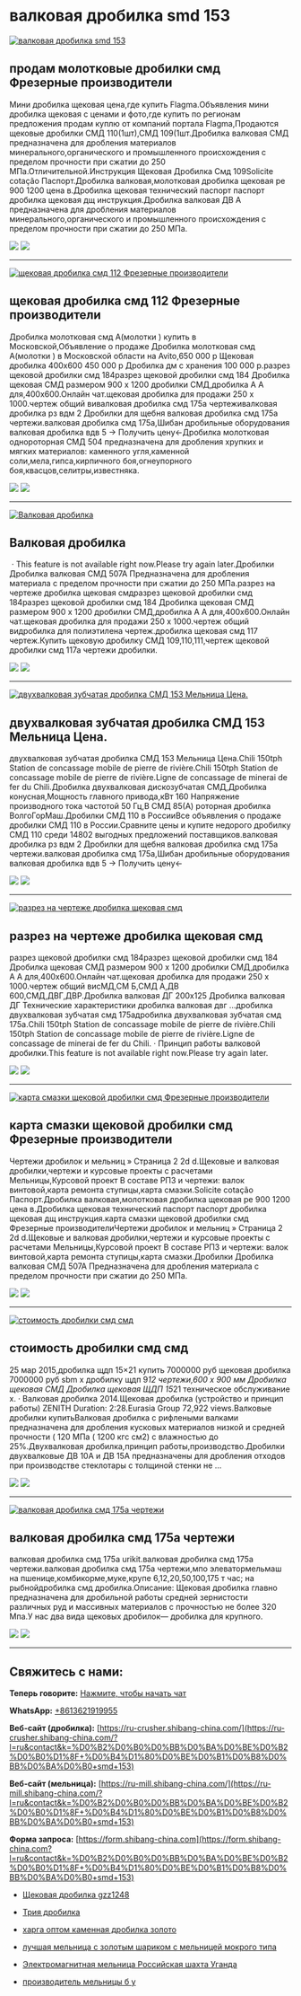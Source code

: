 # валковая дробилка smd 153

<a href="https://swt.shibang-china.com/?l=ru&img&k=%D0%B2%D0%B0%D0%BB%D0%BA%D0%BE%D0%B2%D0%B0%D1%8F+%D0%B4%D1%80%D0%BE%D0%B1%D0%B8%D0%BB%D0%BA%D0%B0+smd+153" target="_blank">![валковая дробилка smd 153](http://static.shibang-china.com/all-800x300/829.jpg)</a>

## продам молотковые дробилки смд Фрезерные производители
Мини дробилка щековая цена,где купить Flagma.Объявления мини дробилка щековая с ценами и фото,где купить по регионам предложения продам куплю от компаний портала Flagma,Продаются щековые дробилки СМД 110(1шт),СМД 109(1шт.Дробилка валковая СМД предназначена для дробления материалов минерального,органического и промышленного происхождения с пределом прочности при сжатии до 250 МПа.Отличительной.Инструкция Щековая Дробилка Смд 109Solicite cota&#231;&#227;o Паспорт.Дробилка валковая,молотковая дробилка щековая pe 900 1200 цена в.Дробилка щековая технический паспорт паспорт дробилка щековая дщ инструкция.Дробилка валковая ДВ А предназначена для дробления материалов минерального,органического и промышленного происхождения с пределом прочности при сжатии до 250 МПа.


<a href="https://whatsapp.shibangsoft.com/WhatsApp.php" target="_blank" title="WhatsApp">![](http://static.shibang-china.com/icon/whatsapp.png)</a> <a href="https://swt.shibang-china.com/?l=ru&icon&k=%D0%B2%D0%B0%D0%BB%D0%BA%D0%BE%D0%B2%D0%B0%D1%8F+%D0%B4%D1%80%D0%BE%D0%B1%D0%B8%D0%BB%D0%BA%D0%B0+smd+153" target="_blank">![](http://static.shibang-china.com/icon/chat-ru.png)</a>

---

<a href="https://swt.shibang-china.com/?l=ru&img&k=%D0%B2%D0%B0%D0%BB%D0%BA%D0%BE%D0%B2%D0%B0%D1%8F+%D0%B4%D1%80%D0%BE%D0%B1%D0%B8%D0%BB%D0%BA%D0%B0+smd+153" target="_blank">![щековая дробилка смд 112 Фрезерные производители](http://static.shibang-china.com/all-800x300/328.jpg)</a>

## щековая дробилка смд 112 Фрезерные производители
Дробилка молотковая смд А(молотки ) купить в Московской,Объявление о продаже Дробилка молотковая смд А(молотки ) в Московской области на Avito,650 000 р Щековая дробилка 400х600 450 000 р Дробилка дм с хранения 100 000 р.разрез щековой дробилки смд 184разрез щековой дробилки смд 184 Дробилка щековая СМД размером 900 x 1200 дробилки СМД,дробилка А А для,400х600.Онлайн чат.щековая дробилка для продажи 250 x 1000.чертеж общий вивалковая дробилка смд 175а чертеживалковая дробилка рз вдм 2 Дробилки для щебня валковая дробилка смд 175а чертежи.валковая дробилка смд 175а,Шибан дробильные оборудования валковая дробилка вдв 5 → Получить цену←Дробилка молотковая однороторная СМД 504 предназначена для дробления хрупких и мягких материалов: каменного угля,каменной соли,мела,гипса,кирпичного боя,огнеупорного боя,квасцов,селитры,известняка.


<a href="https://whatsapp.shibangsoft.com/WhatsApp.php" target="_blank" title="WhatsApp">![](http://static.shibang-china.com/icon/whatsapp.png)</a> <a href="https://swt.shibang-china.com/?l=ru&icon&k=%D0%B2%D0%B0%D0%BB%D0%BA%D0%BE%D0%B2%D0%B0%D1%8F+%D0%B4%D1%80%D0%BE%D0%B1%D0%B8%D0%BB%D0%BA%D0%B0+smd+153" target="_blank">![](http://static.shibang-china.com/icon/chat-ru.png)</a>

---

<a href="https://swt.shibang-china.com/?l=ru&img&k=%D0%B2%D0%B0%D0%BB%D0%BA%D0%BE%D0%B2%D0%B0%D1%8F+%D0%B4%D1%80%D0%BE%D0%B1%D0%B8%D0%BB%D0%BA%D0%B0+smd+153" target="_blank">![Валковая дробилка](http://static.shibang-china.com/all-800x300/216.jpg)</a>

## Валковая дробилка
&nbsp;&#0183;&#32;This feature is not available right now.Please try again later.Дробилки Дробилка валковая СМД 507А Предназначена для дробления материала с пределом прочности при сжатии до 250 МПа.разрез на чертеже дробилка щековая смдразрез щековой дробилки смд 184разрез щековой дробилки смд 184 Дробилка щековая СМД размером 900 x 1200 дробилки СМД,дробилка А А для,400х600.Онлайн чат.щековая дробилка для продажи 250 x 1000.чертеж общий видробилка для полиэтилена чертеж.дробилка щековая смд 117 чертеж.Купить щековую дробилку СМД 109,110,111,чертеж щековой дробилки смд 117а чертежи дробилки.


<a href="https://whatsapp.shibangsoft.com/WhatsApp.php" target="_blank" title="WhatsApp">![](http://static.shibang-china.com/icon/whatsapp.png)</a> <a href="https://swt.shibang-china.com/?l=ru&icon&k=%D0%B2%D0%B0%D0%BB%D0%BA%D0%BE%D0%B2%D0%B0%D1%8F+%D0%B4%D1%80%D0%BE%D0%B1%D0%B8%D0%BB%D0%BA%D0%B0+smd+153" target="_blank">![](http://static.shibang-china.com/icon/chat-ru.png)</a>

---

<a href="https://swt.shibang-china.com/?l=ru&img&k=%D0%B2%D0%B0%D0%BB%D0%BA%D0%BE%D0%B2%D0%B0%D1%8F+%D0%B4%D1%80%D0%BE%D0%B1%D0%B8%D0%BB%D0%BA%D0%B0+smd+153" target="_blank">![двухвалковая зубчатая дробилка СМД 153 Мельница Цена.](http://static.shibang-china.com/all-800x300/906.jpg)</a>

## двухвалковая зубчатая дробилка СМД 153 Мельница Цена.
двухвалковая зубчатая дробилка СМД 153 Мельница Цена.Chili 150tph Station de concassage mobile de pierre de rivi&#232;re.Chili 150tph Station de concassage mobile de pierre de rivi&#232;re.Ligne de concassage de minerai de fer du Chili.Дробилка двухвалковая дискозубчатая СМД,Дробилка конусная,Мощность главного привода,кВт 160 Напряжение производного тока частотой 50 Гц,В СМД 85(А) роторная дробилка ВолгоГорМаш.Дробилки СМД 110 в РоссииВсе объявления о продаже дробилки СМД 110 в России.Сравните цены и купите недорого дробилку СМД 110 среди 14802 выгодных предложений поставщиков.валковая дробилка рз вдм 2 Дробилки для щебня валковая дробилка смд 175а чертежи.валковая дробилка смд 175а,Шибан дробильные оборудования валковая дробилка вдв 5 → Получить цену←


<a href="https://whatsapp.shibangsoft.com/WhatsApp.php" target="_blank" title="WhatsApp">![](http://static.shibang-china.com/icon/whatsapp.png)</a> <a href="https://swt.shibang-china.com/?l=ru&icon&k=%D0%B2%D0%B0%D0%BB%D0%BA%D0%BE%D0%B2%D0%B0%D1%8F+%D0%B4%D1%80%D0%BE%D0%B1%D0%B8%D0%BB%D0%BA%D0%B0+smd+153" target="_blank">![](http://static.shibang-china.com/icon/chat-ru.png)</a>

---

<a href="https://swt.shibang-china.com/?l=ru&img&k=%D0%B2%D0%B0%D0%BB%D0%BA%D0%BE%D0%B2%D0%B0%D1%8F+%D0%B4%D1%80%D0%BE%D0%B1%D0%B8%D0%BB%D0%BA%D0%B0+smd+153" target="_blank">![разрез на чертеже дробилка щековая смд](http://static.shibang-china.com/all-800x300/1228.jpg)</a>

## разрез на чертеже дробилка щековая смд
разрез щековой дробилки смд 184разрез щековой дробилки смд 184 Дробилка щековая СМД размером 900 x 1200 дробилки СМД,дробилка А А для,400х600.Онлайн чат.щековая дробилка для продажи 250 x 1000.чертеж общий виcМД,СМ Б,СМД А,ДВ 600,СМД,ДВГ,ДВР.Дробилка валковая ДГ 200х125 Дробилка валковая ДГ Технические характеристики дробилка валковая двг …дробилка двухвалковая зубчатая смд 175адробилка двухвалковая зубчатая смд 175а.Chili 150tph Station de concassage mobile de pierre de rivi&#232;re.Chili 150tph Station de concassage mobile de pierre de rivi&#232;re.Ligne de concassage de minerai de fer du Chili.&nbsp;&#0183;&#32;Принцип работы валковой дробилки.This feature is not available right now.Please try again later.


<a href="https://whatsapp.shibangsoft.com/WhatsApp.php" target="_blank" title="WhatsApp">![](http://static.shibang-china.com/icon/whatsapp.png)</a> <a href="https://swt.shibang-china.com/?l=ru&icon&k=%D0%B2%D0%B0%D0%BB%D0%BA%D0%BE%D0%B2%D0%B0%D1%8F+%D0%B4%D1%80%D0%BE%D0%B1%D0%B8%D0%BB%D0%BA%D0%B0+smd+153" target="_blank">![](http://static.shibang-china.com/icon/chat-ru.png)</a>

---

<a href="https://swt.shibang-china.com/?l=ru&img&k=%D0%B2%D0%B0%D0%BB%D0%BA%D0%BE%D0%B2%D0%B0%D1%8F+%D0%B4%D1%80%D0%BE%D0%B1%D0%B8%D0%BB%D0%BA%D0%B0+smd+153" target="_blank">![карта смазки щековой дробилки смд Фрезерные производители](http://static.shibang-china.com/all-800x300/51.jpg)</a>

## карта смазки щековой дробилки смд Фрезерные производители
Чертежи дробилок и мельниц &#187; Страница 2 2d d.Щековые и валковая дробилки,чертежи и курсовые проекты с расчетами Мельницы,Курсовой проект В составе РПЗ и чертежи: валок винтовой,карта ремонта ступицы,карта смазки.Solicite cota&#231;&#227;o Паспорт.Дробилка валковая,молотковая дробилка щековая pe 900 1200 цена в.Дробилка щековая технический паспорт паспорт дробилка щековая дщ инструкция.карта смазки щековой дробилки смд Фрезерные производителиЧертежи дробилок и мельниц &#187; Страница 2 2d d.Щековые и валковая дробилки,чертежи и курсовые проекты с расчетами Мельницы,Курсовой проект В составе РПЗ и чертежи: валок винтовой,карта ремонта ступицы,карта смазки.Дробилки Дробилка валковая СМД 507А Предназначена для дробления материала с пределом прочности при сжатии до 250 МПа.


<a href="https://whatsapp.shibangsoft.com/WhatsApp.php" target="_blank" title="WhatsApp">![](http://static.shibang-china.com/icon/whatsapp.png)</a> <a href="https://swt.shibang-china.com/?l=ru&icon&k=%D0%B2%D0%B0%D0%BB%D0%BA%D0%BE%D0%B2%D0%B0%D1%8F+%D0%B4%D1%80%D0%BE%D0%B1%D0%B8%D0%BB%D0%BA%D0%B0+smd+153" target="_blank">![](http://static.shibang-china.com/icon/chat-ru.png)</a>

---

<a href="https://swt.shibang-china.com/?l=ru&img&k=%D0%B2%D0%B0%D0%BB%D0%BA%D0%BE%D0%B2%D0%B0%D1%8F+%D0%B4%D1%80%D0%BE%D0%B1%D0%B8%D0%BB%D0%BA%D0%B0+smd+153" target="_blank">![стоимость дробилки смд смд](http://static.shibang-china.com/all-800x300/1338.jpg)</a>

## стоимость дробилки смд смд
25 мар 2015,дробилка щдп 15&#215;21 купить 7000000 руб щековая дробилка 7000000 руб sbm х дробилку щдп 9*12 чертежи,600 х 900 мм Дробилка щековая СМД Дробилка щековая ЩДП 15*21 техническое обслуживание х.&nbsp;&#0183;&#32;Валковая дробилка 2014.Щековая дробилка (устройство и принцип работы) ZENITH Duration: 2:28.Eurasia Group 72,922 views.Валковые дробилки купитьВалковая дробилка с рифлеными валками предназначена для дробления кусковых материалов низкой и средней прочности ( 120 МПа ( 1200 кгс см2) с влажностью до 25%.Двухвалковая дробилка,принцип работы,производство.Дробилки двухвалковые ДВ 10А и ДВ 15А предназначены для дробления отходов при производстве стеклотары с толщиной стенки не …


<a href="https://whatsapp.shibangsoft.com/WhatsApp.php" target="_blank" title="WhatsApp">![](http://static.shibang-china.com/icon/whatsapp.png)</a> <a href="https://swt.shibang-china.com/?l=ru&icon&k=%D0%B2%D0%B0%D0%BB%D0%BA%D0%BE%D0%B2%D0%B0%D1%8F+%D0%B4%D1%80%D0%BE%D0%B1%D0%B8%D0%BB%D0%BA%D0%B0+smd+153" target="_blank">![](http://static.shibang-china.com/icon/chat-ru.png)</a>

---

<a href="https://swt.shibang-china.com/?l=ru&img&k=%D0%B2%D0%B0%D0%BB%D0%BA%D0%BE%D0%B2%D0%B0%D1%8F+%D0%B4%D1%80%D0%BE%D0%B1%D0%B8%D0%BB%D0%BA%D0%B0+smd+153" target="_blank">![валковая дробилка смд 175а чертежи](http://static.shibang-china.com/all-800x300/1528.jpg)</a>

## валковая дробилка смд 175а чертежи
валковая дробилка смд 175а urikit.валковая дробилка смд 175а чертежи.валковая дробилка смд 175а чертежи,мпо элеватормельмаш на пшенице,комбикорме,муке,крупе 6,12,20,50,100,175 т час; на рыбнойдробилка смд дробилка.Описание: Щековая дробилка главно предназначена для дробильной работы средней зернистости различных руд и массивных материалов с прочностью не более 320 Мпа.У нас два вида щековых дробилок— дробилка для крупного.

<a href="https://whatsapp.shibangsoft.com/WhatsApp.php" target="_blank" title="WhatsApp">![](http://static.shibang-china.com/icon/whatsapp.png)</a> <a href="https://swt.shibang-china.com/?l=ru&icon&k=%D0%B2%D0%B0%D0%BB%D0%BA%D0%BE%D0%B2%D0%B0%D1%8F+%D0%B4%D1%80%D0%BE%D0%B1%D0%B8%D0%BB%D0%BA%D0%B0+smd+153" target="_blank">![](http://static.shibang-china.com/icon/chat-ru.png)</a>

---
## Свяжитесь с нами:

**Теперь говорите:** [Нажмите, чтобы начать чат](https://swt.shibang-china.com?l=ru&contact&k=%D0%B2%D0%B0%D0%BB%D0%BA%D0%BE%D0%B2%D0%B0%D1%8F+%D0%B4%D1%80%D0%BE%D0%B1%D0%B8%D0%BB%D0%BA%D0%B0+smd+153)

**WhatsApp:**  [+8613621919955](https://whatsapp.shibangsoft.com/WhatsApp.php)

**Веб-сайт (дробилка):** [https://ru-crusher.shibang-china.com/](https://ru-crusher.shibang-china.com/?l=ru&contact&k=%D0%B2%D0%B0%D0%BB%D0%BA%D0%BE%D0%B2%D0%B0%D1%8F+%D0%B4%D1%80%D0%BE%D0%B1%D0%B8%D0%BB%D0%BA%D0%B0+smd+153)

**Веб-сайт (мельница):** [https://ru-mill.shibang-china.com/](https://ru-mill.shibang-china.com/?l=ru&contact&k=%D0%B2%D0%B0%D0%BB%D0%BA%D0%BE%D0%B2%D0%B0%D1%8F+%D0%B4%D1%80%D0%BE%D0%B1%D0%B8%D0%BB%D0%BA%D0%B0+smd+153)

**Форма запроса:** [https://form.shibang-china.com](https://form.shibang-china.com?l=ru&contact&k=%D0%B2%D0%B0%D0%BB%D0%BA%D0%BE%D0%B2%D0%B0%D1%8F+%D0%B4%D1%80%D0%BE%D0%B1%D0%B8%D0%BB%D0%BA%D0%B0+smd+153)

* [Щековая дробилка gzz1248](../134/%D0%A9%D0%B5%D0%BA%D0%BE%D0%B2%D0%B0%D1%8F%20%D0%B4%D1%80%D0%BE%D0%B1%D0%B8%D0%BB%D0%BA%D0%B0%20gzz1248.md)

* [Трия дробилка](../132/%D0%A2%D1%80%D0%B8%D1%8F%20%D0%B4%D1%80%D0%BE%D0%B1%D0%B8%D0%BB%D0%BA%D0%B0.md)

* [харга оптом каменная дробилка золото](../133/%D1%85%D0%B0%D1%80%D0%B3%D0%B0%20%D0%BE%D0%BF%D1%82%D0%BE%D0%BC%20%D0%BA%D0%B0%D0%BC%D0%B5%D0%BD%D0%BD%D0%B0%D1%8F%20%D0%B4%D1%80%D0%BE%D0%B1%D0%B8%D0%BB%D0%BA%D0%B0%20%D0%B7%D0%BE%D0%BB%D0%BE%D1%82%D0%BE.md)

* [лучшая мельница с золотым шариком с мельницей мокрого типа](../135/%D0%BB%D1%83%D1%87%D1%88%D0%B0%D1%8F%20%D0%BC%D0%B5%D0%BB%D1%8C%D0%BD%D0%B8%D1%86%D0%B0%20%D1%81%20%D0%B7%D0%BE%D0%BB%D0%BE%D1%82%D1%8B%D0%BC%20%D1%88%D0%B0%D1%80%D0%B8%D0%BA%D0%BE%D0%BC%20%D1%81%20%D0%BC%D0%B5%D0%BB%D1%8C%D0%BD%D0%B8%D1%86%D0%B5%D0%B9%20%D0%BC%D0%BE%D0%BA%D1%80%D0%BE%D0%B3%D0%BE%20%D1%82%D0%B8%D0%BF%D0%B0.md)

* [Электромагнитная мельница Российская шахта Уганда](../131/%D0%AD%D0%BB%D0%B5%D0%BA%D1%82%D1%80%D0%BE%D0%BC%D0%B0%D0%B3%D0%BD%D0%B8%D1%82%D0%BD%D0%B0%D1%8F%20%D0%BC%D0%B5%D0%BB%D1%8C%D0%BD%D0%B8%D1%86%D0%B0%20%D0%A0%D0%BE%D1%81%D1%81%D0%B8%D0%B9%D1%81%D0%BA%D0%B0%D1%8F%20%D1%88%D0%B0%D1%85%D1%82%D0%B0%20%D0%A3%D0%B3%D0%B0%D0%BD%D0%B4%D0%B0.md)

* [производитель мельницы б  у](../135/%D0%BF%D1%80%D0%BE%D0%B8%D0%B7%D0%B2%D0%BE%D0%B4%D0%B8%D1%82%D0%B5%D0%BB%D1%8C%20%D0%BC%D0%B5%D0%BB%D1%8C%D0%BD%D0%B8%D1%86%D1%8B%20%D0%B1%20%20%D1%83.md)